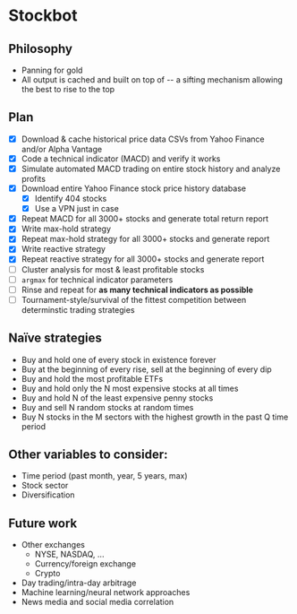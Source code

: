 # Stockbot

## Philosophy
- Panning for gold
- All output is cached and built on top of -- a sifting mechanism allowing the best to rise to the top

## Plan
- [X] Download & cache historical price data CSVs from Yahoo Finance and/or Alpha Vantage
- [X] Code a technical indicator (MACD) and verify it works
- [X] Simulate automated MACD trading on entire stock history and analyze profits
- [X] Download entire Yahoo Finance stock price history database
  - [X] Identify 404 stocks
  - [X] Use a VPN just in case
- [X] Repeat MACD for all 3000+ stocks and generate total return report
- [X] Write max-hold strategy
- [X] Repeat max-hold strategy for all 3000+ stocks and generate report
- [X] Write reactive strategy
- [X] Repeat reactive strategy for all 3000+ stocks and generate report
- [ ] Cluster analysis for most & least profitable stocks
- [ ] `argmax` for technical indicator parameters
- [ ] Rinse and repeat for **as many technical indicators as possible**
- [ ] Tournament-style/survival of the fittest competition between determinstic trading strategies

## Naïve strategies
- Buy and hold one of every stock in existence forever
- Buy at the beginning of every rise, sell at the beginning of every dip
- Buy and hold the most profitable ETFs
- Buy and hold only the N most expensive stocks at all times
- Buy and hold N of the least expensive penny stocks
- Buy and sell N random stocks at random times
- Buy N stocks in the M sectors with the highest growth in the past Q time period

## Other variables to consider:
- Time period (past month, year, 5 years, max)
- Stock sector
- Diversification

## Future work
- Other exchanges
  - NYSE, NASDAQ, ...
  - Currency/foreign exchange
  - Crypto
- Day trading/intra-day arbitrage
- Machine learning/neural network approaches
- News media and social media correlation
